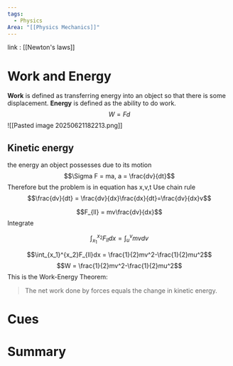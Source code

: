 ```yaml
---
tags:
  - Physics
Area: "[[Physics Mechanics]]"
---
```

link : [[Newton's laws]]
# Work and Energy
**Work** is defined as transferring energy into an object so that there is some displacement. **Energy** is defined as the ability to do work.
$$W = Fd$$
![[Pasted image 20250621182213.png]]
## Kinetic energy
the energy an object possesses due to its motion
$$\Sigma F = ma, a = \frac{dv}{dt}$$Therefore but the problem is in equation has x,v,t 
Use chain rule
$$\frac{dv}{dt} = \frac{dv}{dx}\frac{dx}{dt}=\frac{dv}{dx}v$$

$$F_{ll} = mv\frac{dv}{dx}$$
Integrate

$$\int_{x_1}^{x_2}F_{ll}dx = \int_{u}^{v}mv dv$$

$$\int_{x_1}^{x_2}F_{ll}dx = \frac{1}{2}mv^2-\frac{1}{2}mu^2$$
$$W = \frac{1}{2}mv^2-\frac{1}{2}mu^2$$
This is the Work-Energy Theorem:
> The net work done by forces equals the change in kinetic energy.
 
# Cues
# Summary
```

```